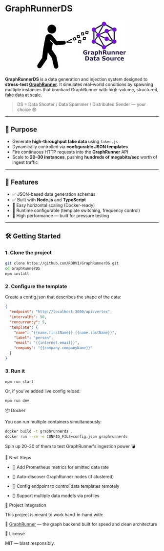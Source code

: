 # GraphRunnerDS

<p align="center">
  <img src="GraphRunnerDS.png" alt="GraphRunnerDS Logo" width="300" />
</p>

**GraphRunnerDS** is a data generation and injection system designed to **stress-test [GraphRunner](https://github.com/RORVI/GraphRunner)**. It simulates real-world conditions by spawning multiple instances that bombard GraphRunner with high-volume, structured, fake data at scale.

> DS = Data Shooter / Data Spammer / Distributed Sender — your choice 😎

---

## 🚀 Purpose

- Generate **high-throughput fake data** using `faker.js`
- Dynamically controlled via **configurable JSON templates**
- Fire continuous HTTP requests into the **GraphRunner** API
- Scale to **20–30 instances**, pushing **hundreds of megabits/sec** worth of ingest traffic

---

## 🧰 Features

- ✅ JSON-based data generation schemas
- ✅ Built with **Node.js** and **TypeScript**
- 🔁 Easy horizontal scaling (Docker-ready)
- 🔧 Runtime configurable (template switching, frequency control)
- 📡 High performance — built for pressure testing

---

## 🛠️ Getting Started

### 1. Clone the project

```bash
git clone https://github.com/RORVI/GraphRunnerDS.git
cd GraphRunnerDS
npm install
```

### 2. Configure the template

Create a config.json that describes the shape of the data:
```json
{
  "endpoint": "http://localhost:3000/api/vertex",
  "intervalMs": 50,
  "concurrency": 5,
  "template": {
    "name": "{{name.firstName}} {{name.lastName}}",
    "label": "person",
    "email": "{{internet.email}}",
    "company": "{{company.companyName}}"
  }
}
```

### 3. Run it

```bash
npm run start
```

Or, if you've added live config reload:
```bash
npm run dev
```

📦 Docker

You can run multiple containers simultaneously:

```bash
docker build -t graphrunnerds .
docker run --rm -e CONFIG_FILE=config.json graphrunnerds
```

Spin up 20–30 of them to test GraphRunner's ingestion power 💣

🧪 Next Steps

- [] Add Prometheus metrics for emitted data rate

- [] Auto-discover GraphRunner nodes (if clustered)

- [] Config endpoint to control data templates remotely

- [] Support multiple data models via profiles

🤝 Project Integration

This project is meant to work hand-in-hand with:

🔗 [GraphRunner](https://github.com/RORVI/GraphRunner) — the graph backend built for speed and clean architecture

🧾 License

MIT — blast responsibly.
